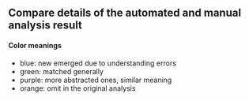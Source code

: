## Compare details of the automated and manual analysis result

#### Color meanings

- blue: new emerged due to understanding errors
- green: matched generally
- purple: more abstracted ones, similar meaning
- orange: omit in the original analysis
